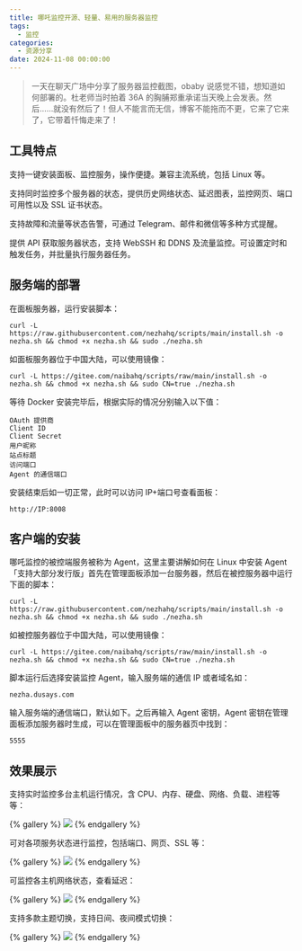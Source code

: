 ```yaml
---
title: 哪吒监控开源、轻量、易用的服务器监控
tags:
  - 监控
categories:
  - 资源分享
date: 2024-11-08 00:00:00
---
```


> 一天在聊天广场中分享了服务器监控截图，obaby 说感觉不错，想知道如何部署的。杜老师当时拍着 36A 的胸脯郑重承诺当天晚上会发表。然后……就没有然后了！但人不能言而无信，博客不能拖而不更，它来了它来了，它带着忏悔走来了！

<!-- more -->

## 工具特点

支持一键安装面板、监控服务，操作便捷。兼容主流系统，包括 Linux 等。

支持同时监控多个服务器的状态，提供历史网络状态、延迟图表，监控网页、端口可用性以及 SSL 证书状态。

支持故障和流量等状态告警，可通过 Telegram、邮件和微信等多种方式提醒。

提供 API 获取服务器状态，支持 WebSSH 和 DDNS 及流量监控。可设置定时和触发任务，并批量执行服务器任务。

## 服务端的部署

在面板服务器，运行安装脚本：

```
curl -L https://raw.githubusercontent.com/nezhahq/scripts/main/install.sh -o nezha.sh && chmod +x nezha.sh && sudo ./nezha.sh
```

如面板服务器位于中国大陆，可以使用镜像：

```
curl -L https://gitee.com/naibahq/scripts/raw/main/install.sh -o nezha.sh && chmod +x nezha.sh && sudo CN=true ./nezha.sh
```

等待 Docker 安装完毕后，根据实际的情况分别输入以下值：

```
OAuth 提供商
Client ID
Client Secret
用户昵称
站点标题
访问端口
Agent 的通信端口
```

安装结束后如一切正常，此时可以访问 IP+端口号查看面板：

```
http://IP:8008
```

## 客户端的安装

哪吒监控的被控端服务被称为 Agent，这里主要讲解如何在 Linux 中安装 Agent「支持大部分发行版」首先在管理面板添加一台服务器，然后在被控服务器中运行下面的脚本：

```
curl -L https://raw.githubusercontent.com/nezhahq/scripts/main/install.sh -o nezha.sh && chmod +x nezha.sh && sudo ./nezha.sh
```

如被控服务器位于中国大陆，可以使用镜像：

```
curl -L https://gitee.com/naibahq/scripts/raw/main/install.sh -o nezha.sh && chmod +x nezha.sh && sudo CN=true ./nezha.sh
```

脚本运行后选择安装监控 Agent，输入服务端的通信 IP 或者域名如：

```
nezha.dusays.com
```

输入服务端的通信端口，默认如下。之后再输入 Agent 密钥，Agent 密钥在管理面板添加服务器时生成，可以在管理面板中的服务器页中找到：

```
5555
```

## 效果展示

支持实时监控多台主机运行情况，含 CPU、内存、硬盘、网络、负载、进程等等：

{% gallery %}
![](https://cdn.dusays.com/2024/11/766-1.jpg)
{% endgallery %}

可对各项服务状态进行监控，包括端口、网页、SSL 等：

{% gallery %}
![](https://cdn.dusays.com/2024/11/766-2.jpg)
{% endgallery %}

可监控各主机网络状态，查看延迟：

{% gallery %}
![](https://cdn.dusays.com/2024/11/766-3.jpg)
{% endgallery %}

支持多款主题切换，支持日间、夜间模式切换：

{% gallery %}
![](https://cdn.dusays.com/2024/11/766-4.jpg)
{% endgallery %}